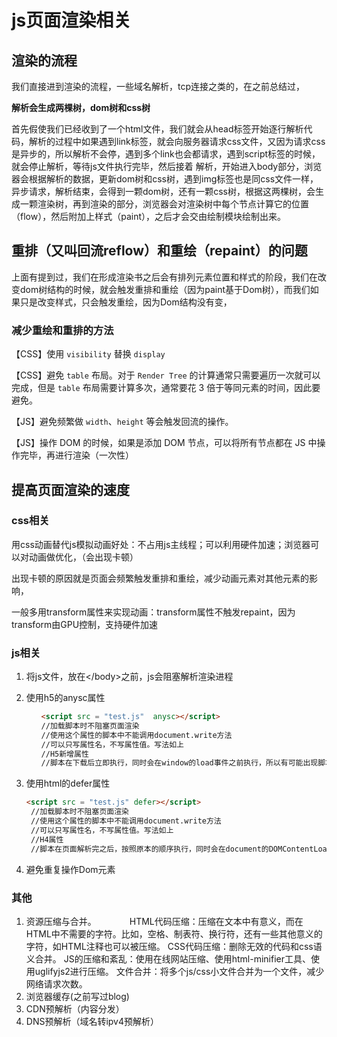 # js页面渲染相关

## 渲染的流程

我们直接进到渲染的流程，一些域名解析，tcp连接之类的，在之前总结过，

**解析会生成两棵树，dom树和css树**

首先假使我们已经收到了一个html文件，我们就会从head标签开始逐行解析代码，解析的过程中如果遇到link标签，就会向服务器请求css文件，又因为请求css是异步的，所以解析不会停，遇到多个link也会都请求，遇到script标签的时候，就会停止解析，等待js文件执行完毕，然后接着 解析，开始进入body部分，浏览器会根据解析的数据，更新dom树和css树，遇到img标签也是同css文件一样，异步请求，解析结束，会得到一颗dom树，还有一颗css树，根据这两棵树，会生成一颗渲染树，再到渲染的部分，浏览器会对渲染树中每个节点计算它的位置（flow），然后附加上样式（paint），之后才会交由绘制模块绘制出来。

## 重排（又叫回流reflow）和重绘（repaint）的问题

上面有提到过，我们在形成渲染书之后会有排列元素位置和样式的阶段，我们在改变dom树结构的时候，就会触发重排和重绘（因为paint基于Dom树），而我们如果只是改变样式，只会触发重绘，因为Dom结构没有变，

### 减少重绘和重排的方法

【CSS】使用 `visibility` 替换 `display`

【CSS】避免 `table` 布局。对于 `Render Tree` 的计算通常只需要遍历一次就可以完成，但是 `table` 布局需要计算多次，通常要花 3 倍于等同元素的时间，因此要避免。

【JS】避免频繁做 `width`、`height` 等会触发回流的操作。

【JS】操作 DOM 的时候，如果是添加 DOM 节点，可以将所有节点都在 JS 中操作完毕，再进行渲染（一次性）



## 提高页面渲染的速度

### css相关

用css动画替代js模拟动画好处：不占用js主线程；可以利用硬件加速；浏览器可以对动画做优化，（会出现卡顿）

出现卡顿的原因就是页面会频繁触发重排和重绘，减少动画元素对其他元素的影响，

一般多用transform属性来实现动画：transform属性不触发repaint，因为transform由GPU控制，支持硬件加速

### js相关

1. 将js文件，放在\</body\>之前，js会阻塞解析渲染进程

2. 使用h5的anysc属性

   ```html
   　　<script src = "test.js"  anysc></script>
   　　//加载脚本时不阻塞页面渲染
   　　//使用这个属性的脚本中不能调用document.write方法
   　　//可以只写属性名，不写属性值。写法如上
   　　//H5新增属性
   　　//脚本在下载后立即执行，同时会在window的load事件之前执行，所以有可能出现脚本执行顺序被打乱的情况
   ```

3. 使用html的defer属性

   ```html
   <script src = "test.js" defer></script>
   	//加载脚本时不阻塞页面渲染　　
   	//使用这个属性的脚本中不能调用document.write方法　　
   	//可以只写属性名，不写属性值。写法如上　　
   	//H4属性　　
   	//脚本在页面解析完之后，按照原本的顺序执行，同时会在document的DOMContentLoaded之前执行
   ```

4. 避免重复操作Dom元素

### 其他

1. 资源压缩与合并。　　　　
   HTML代码压缩：压缩在文本中有意义，而在HTML中不需要的字符。比如，空格、制表符、换行符，还有一些其他意义的字符，如HTML注释也可以被压缩。
   CSS代码压缩：删除无效的代码和css语义合并。
   JS的压缩和紊乱：使用在线网站压缩、使用html-minifier工具、使用uglifyjs2进行压缩。
   文件合并：将多个js/css小文件合并为一个文件，减少网络请求次数。
2. 浏览器缓存(之前写过blog)
3. CDN预解析（内容分发）
4. DNS预解析（域名转ipv4预解析）



